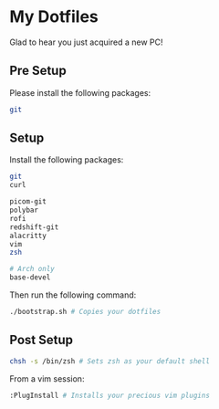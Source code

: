 # My Dotfiles

Glad to hear you just acquired a new PC!

## Pre Setup

Please install the following packages:

```sh
git
```

## Setup

Install the following packages:

```sh
git
curl

picom-git
polybar
rofi
redshift-git
alacritty
vim
zsh

# Arch only
base-devel
```

Then run the following command:

```sh
./bootstrap.sh # Copies your dotfiles
```

## Post Setup

```sh
chsh -s /bin/zsh # Sets zsh as your default shell
```

From a vim session:

```sh
:PlugInstall # Installs your precious vim plugins
```
